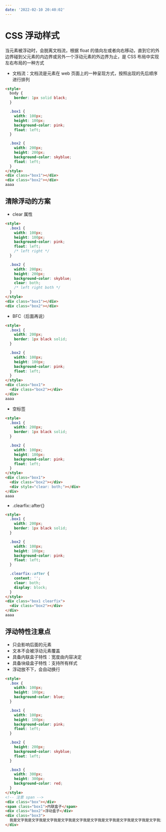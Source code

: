```yaml
---
date: '2022-02-10 20:40:02'
---
```


# CSS 浮动样式

当元素被浮动时，会脱离文档流，根据 float 的值向左或者向右移动，直到它的外边界碰到父元素的内边界或另外一个浮动元素的外边界为止，是 CSS 布局中实现左右布局的一种方式

- 文档流：文档流是元素在 web 页面上的一种呈现方式，按照出现的先后顺序进行排列

<HtmlDemo>

```html
<style>
  body {
    border: 1px solid black;
  }

  .box1 {
    width: 100px;
    height: 100px;
    background-color: pink;
    float: left;
  }

  .box2 {
    width: 200px;
    height: 200px;
    background-color: skyblue;
    float: left;
  }
</style>
<div class="box1"></div>
<div class="box2"></div>
aaaa
```

</HtmlDemo>

## 清除浮动的方案

- clear 属性

<HtmlDemo>

```html
<style>
  .box1 {
    width: 100px;
    height: 100px;
    background-color: pink;
    float: left;
    /* left right */
  }

  .box2 {
    width: 200px;
    height: 200px;
    background-color: skyblue;
    clear: both;
    /* left right both */
  }
</style>
<div class="box1"></div>
<div class="box2"></div>
```

</HtmlDemo>

- BFC（后面再说）

<HtmlDemo>

```html
<style>
  .box1 {
    width: 200px;
    border: 1px black solid;
  }

  .box2 {
    width: 100px;
    height: 100px;
    background-color: pink;
    float: left;
  }
</style>
<div class="box1">
  <div class="box2"></div>
</div>
aaaa
```

</HtmlDemo>

- 空标签

<HtmlDemo>

```html
<style>
  .box1 {
    width: 200px;
    border: 1px black solid;
  }

  .box2 {
    width: 100px;
    height: 100px;
    background-color: pink;
    float: left;
  }
</style>
<div class="box1">
  <div class="box2"></div>
  <div style="clear: both;"></div>
</div>
aaaa
```

</HtmlDemo>

- .clearfix::after{}

<HtmlDemo>

```html
<style>
  .box1 {
    width: 200px;
    border: 1px black solid;
  }

  .box2 {
    width: 100px;
    height: 100px;
    background-color: pink;
    float: left;
  }

  .clearfix::after {
    content: '';
    clear: both;
    display: block;
  }
</style>
<div class="box1 clearfix">
  <div class="box2"></div>
</div>
aaaa
```

</HtmlDemo>

## 浮动特性注意点

- 只会影响后面的元素
- 文本不会被浮动元素覆盖
- 具备内联盒子特性：宽度由内容决定
- 具备块级盒子特性：支持所有样式
- 浮动放不下，会自动换行

<HtmlDemo>

```html
<style>
  .box {
    width: 100px;
    height: 100px;
    background-color: blue;
  }

  .box1 {
    width: 100px;
    height: 100px;
    background-color: pink;
    float: left;
  }

  .box2 {
    height: 200px;
    background-color: skyblue;
    float: left;
  }

  .box3 {
    width: 300px;
    height: 300px;
    background-color: red;
  }
</style>
<!-- 注意 span -->
<div class="box"></div>
<span class="box1">内联盒子</span>
<div class="box2">浮动盒子</div>
<div class="box3">
  我是文字我是文字我是文字我是文字我是文字我是文字我是文字我是文字我是文字我是文字我是文字我是文字我是文字我是文字我是文字我是文字我是文字我是文字我是文字我是文字我是文字我是文字
</div>
```

</HtmlDemo>
